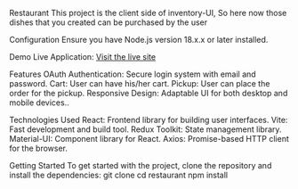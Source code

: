 Restaurant
This project is the client side of inventory-UI, So here now those dishes that you created can be purchased by the user

Configuration
Ensure you have Node.js version 18.x.x or later installed.

Demo
Live Application: [Visit the live site](https://restaurant0-6abeb1fba7c0.herokuapp.com/)

Features
OAuth Authentication: Secure login system with email and password.
Cart: User can have his/her cart.
Pickup: User can place the order for the pickup.
Responsive Design: Adaptable UI for both desktop and mobile devices..

Technologies Used
React: Frontend library for building user interfaces.
Vite: Fast development and build tool.
Redux Toolkit: State management library.
Material-UI: Component library for React.
Axios: Promise-based HTTP client for the browser.


Getting Started
To get started with the project, clone the repository and install the dependencies:
git clone 
cd restaurant 
npm install
